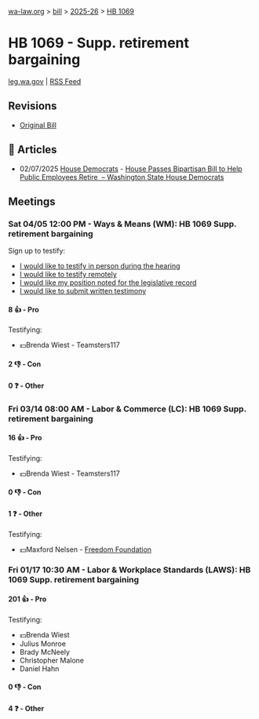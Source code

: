 [wa-law.org](/) > [bill](/bill/) > [2025-26](/bill/2025-26/) > [HB 1069](/bill/2025-26/hb/1069/)

# HB 1069 - Supp. retirement bargaining
[leg.wa.gov](https://app.leg.wa.gov/billsummary?BillNumber=1069&Year=2025&Initiative=false) | [RSS Feed](./rss.xml)

## Revisions
* [Original Bill](1/)

## 📰 Articles
* 02/07/2025 [House Democrats](/org/house_democrats/) - [House Passes Bipartisan Bill to Help Public Employees Retire  – Washington State House Democrats](https://housedemocrats.wa.gov/blog/2025/02/07/house-passes-bipartisan-bill-to-help-public-employees-retire/#:~:text=House%20Bill%201069)

## Meetings
### Sat 04/05 12:00 PM - Ways & Means (WM): HB 1069 Supp. retirement bargaining
Sign up to testify:
* [I would like to testify in person during the hearing](https://app.leg.wa.gov/csi/Testifier/Add?chamber=House&mId=33217&aId=166868&caId=26888&tId=1)
* [I would like to testify remotely](https://app.leg.wa.gov/csi/Testifier/Add?chamber=House&mId=33217&aId=166868&caId=26888&tId=2)
* [I would like my position noted for the legislative record](https://app.leg.wa.gov/csi/Testifier/Add?chamber=House&mId=33217&aId=166868&caId=26888&tId=3)
* [I would like to submit written testimony](https://app.leg.wa.gov/csi/Testifier/Add?chamber=House&mId=33217&aId=166868&caId=26888&tId=4)

#### 8 👍 - Pro
Testifying:
* 💵Brenda Wiest - Teamsters117

#### 2 👎 - Con

#### 0 ❓ - Other

### Fri 03/14 08:00 AM - Labor & Commerce (LC): HB 1069 Supp. retirement bargaining
#### 16 👍 - Pro
Testifying:
* 💵Brenda Wiest - Teamsters117

#### 0 👎 - Con

#### 1 ❓ - Other
Testifying:
* 💵Maxford Nelsen - [Freedom Foundation](/org/freedom_foundation/)

### Fri 01/17 10:30 AM - Labor & Workplace Standards (LAWS): HB 1069 Supp. retirement bargaining
#### 201 👍 - Pro
Testifying:
* 💵Brenda Wiest
* Julius Monroe
* Brady McNeely
* Christopher Malone
* Daniel Hahn

#### 0 👎 - Con

#### 4 ❓ - Other
